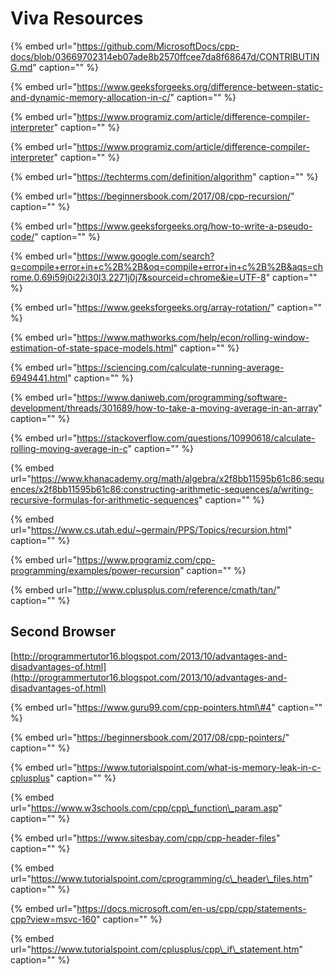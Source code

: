 # Viva Resources

{% embed url="https://github.com/MicrosoftDocs/cpp-docs/blob/03669702314eb07ade8b2570ffcee7da8f68647d/CONTRIBUTING.md" caption="" %}

{% embed url="https://www.geeksforgeeks.org/difference-between-static-and-dynamic-memory-allocation-in-c/" caption="" %}

{% embed url="https://www.programiz.com/article/difference-compiler-interpreter" caption="" %}

{% embed url="https://www.programiz.com/article/difference-compiler-interpreter" caption="" %}

{% embed url="https://techterms.com/definition/algorithm" caption="" %}

{% embed url="https://beginnersbook.com/2017/08/cpp-recursion/" caption="" %}

{% embed url="https://www.geeksforgeeks.org/how-to-write-a-pseudo-code/" caption="" %}

{% embed url="https://www.google.com/search?q=compile+error+in+c%2B%2B&oq=compile+error+in+c%2B%2B&aqs=chrome.0.69i59j0i22i30l3.2271j0j7&sourceid=chrome&ie=UTF-8" caption="" %}

{% embed url="https://www.geeksforgeeks.org/array-rotation/" caption="" %}

{% embed url="https://www.mathworks.com/help/econ/rolling-window-estimation-of-state-space-models.html" caption="" %}

{% embed url="https://sciencing.com/calculate-running-average-6949441.html" caption="" %}

{% embed url="https://www.daniweb.com/programming/software-development/threads/301689/how-to-take-a-moving-average-in-an-array" caption="" %}

{% embed url="https://stackoverflow.com/questions/10990618/calculate-rolling-moving-average-in-c" caption="" %}

{% embed url="https://www.khanacademy.org/math/algebra/x2f8bb11595b61c86:sequences/x2f8bb11595b61c86:constructing-arithmetic-sequences/a/writing-recursive-formulas-for-arithmetic-sequences" caption="" %}

{% embed url="https://www.cs.utah.edu/~germain/PPS/Topics/recursion.html" caption="" %}

{% embed url="https://www.programiz.com/cpp-programming/examples/power-recursion" caption="" %}

{% embed url="http://www.cplusplus.com/reference/cmath/tan/" caption="" %}

## Second Browser

[http://programmertutor16.blogspot.com/2013/10/advantages-and-disadvantages-of.html](http://programmertutor16.blogspot.com/2013/10/advantages-and-disadvantages-of.html)

{% embed url="https://www.guru99.com/cpp-pointers.html\#4" caption="" %}

{% embed url="https://beginnersbook.com/2017/08/cpp-pointers/" caption="" %}

{% embed url="https://www.tutorialspoint.com/what-is-memory-leak-in-c-cplusplus" caption="" %}

{% embed url="https://www.w3schools.com/cpp/cpp\_function\_param.asp" caption="" %}

{% embed url="https://www.sitesbay.com/cpp/cpp-header-files" caption="" %}

{% embed url="https://www.tutorialspoint.com/cprogramming/c\_header\_files.htm" caption="" %}

{% embed url="https://docs.microsoft.com/en-us/cpp/cpp/statements-cpp?view=msvc-160" caption="" %}

{% embed url="https://www.tutorialspoint.com/cplusplus/cpp\_if\_statement.htm" caption="" %}

